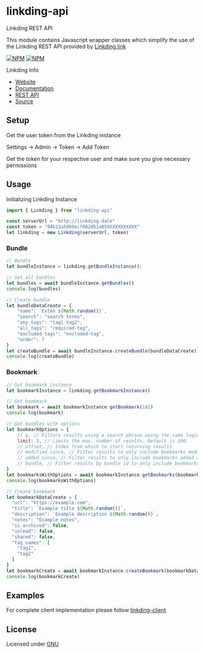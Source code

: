 # linkding-api

Linkding REST API

This module contains Javascript wrapper classes which simplify the use of the Linkding REST API provided by [Linkding.link](https://linkding.link/api/)

[![NPM](https://nodei.co/npm/linkding-api.png?downloads=true&downloadRank=true)](https://nodei.co/npm/linkding-api/) [![NPM](https://nodei.co/npm-dl/linkding-api.png?months=6&height=1)](https://nodei.co/npm/linkding-api/)

Linkding Info

* [Website](https://linkding.link/)
* [Documentation](https://linkding.link/installation/)
* [REST API](https://linkding.link/api/)
* [Source](https://github.com/sissbruecker/linkding)

## Setup

Get the user token from the Linkding instance

Settings -> Admin -> Token -> Add Token

Get the token for your respective user and make sure you give necessary permissions

## Usage

Initializing Linkding Instance

```javascript
import { Linkding } from "linkding-api"

const serverUrl = "http://linkding.dale"
const token = "94b13a59b9ecf002db1a85XXXXXXXXXXX"
let linkding = new Linkding(serverUrl, token)
```

### Bundle

```javascript
// Bundle
let bundleInstance = linkding.getBundleInstance();

// Get all bundles
let bundles = await bundleInstance.getBundles()
console.log(bundles)

// Create bundle
let bundleDataCreate = {
    "name": `Exten ${Math.random()}`,
    "search": "search terms",
    "any_tags": "tag1 tag2",
    "all_tags": "required-tag",
    "excluded_tags": "excluded-tag",
    "order": 7
}
let createBundle = await bundleInstance.createBundle(bundleDataCreate)
console.log(createBundle)
```

### Bookmark

```javascript
// Get bookmark instance
let bookmarkInstance = linkding.getBookmarkInstance()

// Get bookmark
let bookmark = await bookmarkInstance.getBookmark(182)
console.log(bookmark)

// Get bundles with options
let bookmarkOptions = {
    // q, // Filters results using a search phrase using the same logic as through the UI
    limit: 3, // Limits the max. number of results. Default is 100.
    // offset, // Index from which to start returning results
    // modified_since, // Filter results to only include bookmarks modified after the specified date (format: ISO 8601, e.g. “2025-01-01T00:00:00Z”)
    // added_since, // Filter results to only include bookmarks added after the specified date (format: ISO 8601, e.g. “2025-05-29T00:00:00Z”)
    // bundle, // Filter results by bundle id to only include bookmarks matched by a given bundle
}
let bookmarksWithOptions = await bookmarkInstance.getBookmarks(bookmarkOptions)
console.log(bookmarksWithOptions)

// Create bookmark
let bookmarkDataCreate = {
  "url": "https://example.com",
  "title": `Example title ${Math.random()}`,
  "description": `Example description ${Math.random()}`,
  "notes": "Example notes",
  "is_archived": false,
  "unread": false,
  "shared": false,
  "tag_names": [
    "tag1",
    "tag2"
  ]
}
let bookmarkCreate = await bookmarkInstance.createBookmark(bookmarkDataCreate)
console.log(bookmarkCreate)
```

## Examples

For complete client implementation please follow [linkding-client](https://github.com/vbsampath/linkding-client)

## License

Licensed under [GNU](./LICENSE.md)
